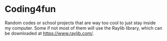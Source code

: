 # Coding4fun
Random codes or school projects that are way too cool to just stay inside my computer. 
Some if not most of them will use the Raylib library, which can be downloaded at https://www.raylib.com/. 
